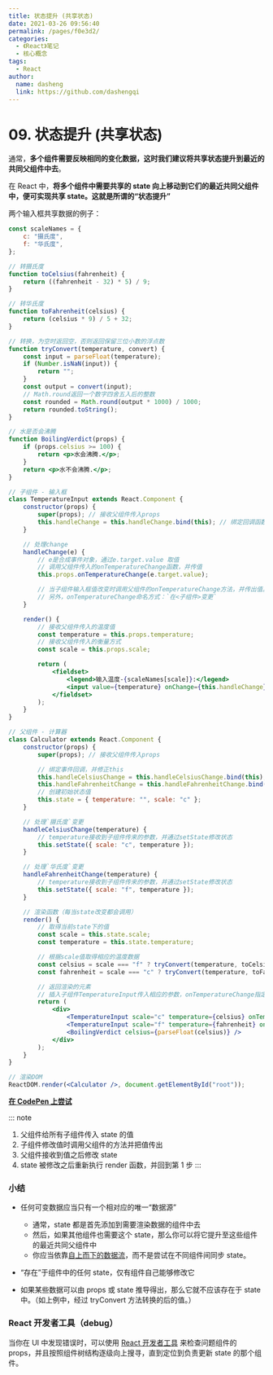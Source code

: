```yaml
---
title: 状态提升 (共享状态)
date: 2021-03-26 09:56:40
permalink: /pages/f0e3d2/
categories:
  - 《React》笔记
  - 核心概念
tags:
  - React
author:
  name: dasheng
  link: https://github.com/dashengqi
---
```


# 09. 状态提升 (共享状态)

通常，**多个组件需要反映相同的变化数据，这时我们建议将共享状态提升到最近的共同父组件中去**。

在 React 中，**将多个组件中需要共享的 state 向上移动到它们的最近共同父组件中，便可实现共享 state。这就是所谓的“状态提升”**

两个输入框共享数据的例子：

```jsx
const scaleNames = {
	c: "摄氏度",
	f: "华氏度",
};

// 转摄氏度
function toCelsius(fahrenheit) {
	return ((fahrenheit - 32) * 5) / 9;
}

// 转华氏度
function toFahrenheit(celsius) {
	return (celsius * 9) / 5 + 32;
}

// 转换，为空时返回空，否则返回保留三位小数的浮点数
function tryConvert(temperature, convert) {
	const input = parseFloat(temperature);
	if (Number.isNaN(input)) {
		return "";
	}
	const output = convert(input);
	// Math.round返回一个数字四舍五入后的整数
	const rounded = Math.round(output * 1000) / 1000;
	return rounded.toString();
}

// 水是否会沸腾
function BoilingVerdict(props) {
	if (props.celsius >= 100) {
		return <p>水会沸腾.</p>;
	}
	return <p>水不会沸腾.</p>;
}

// 子组件 - 输入框
class TemperatureInput extends React.Component {
	constructor(props) {
		super(props); // 接收父组件传入props
		this.handleChange = this.handleChange.bind(this); // 绑定回调函数，并修正this
	}

	// 处理change
	handleChange(e) {
		// e是合成事件对象，通过e.target.value 取值
		// 调用父组件传入的onTemperatureChange函数，并传值
		this.props.onTemperatureChange(e.target.value);

		// 当子组件输入框值改变时调用父组件的onTemperatureChange方法，并传出值。
		// 另外，onTemperatureChange命名方式：`在<子组件>变更`
	}

	render() {
		// 接收父组件传入的温度值
		const temperature = this.props.temperature;
		// 接收父组件传入的衡量方式
		const scale = this.props.scale;

		return (
			<fieldset>
				<legend>输入温度-{scaleNames[scale]}:</legend>
				<input value={temperature} onChange={this.handleChange} />
			</fieldset>
		);
	}
}

// 父组件 - 计算器
class Calculator extends React.Component {
	constructor(props) {
		super(props); // 接收父组件传入props

		// 绑定事件回调，并修正this
		this.handleCelsiusChange = this.handleCelsiusChange.bind(this);
		this.handleFahrenheitChange = this.handleFahrenheitChange.bind(this);
		// 创建初始状态值
		this.state = { temperature: "", scale: "c" };
	}

	// 处理`摄氏度`变更
	handleCelsiusChange(temperature) {
		// temperature接收到子组件传来的参数，并通过setState修改状态
		this.setState({ scale: "c", temperature });
	}

	// 处理`华氏度`变更
	handleFahrenheitChange(temperature) {
		// temperature接收到子组件传来的参数，并通过setState修改状态
		this.setState({ scale: "f", temperature });
	}

	// 渲染函数（每当state改变都会调用）
	render() {
		// 取得当前state下的值
		const scale = this.state.scale;
		const temperature = this.state.temperature;

		// 根据scale值取得相应的温度数据
		const celsius = scale === "f" ? tryConvert(temperature, toCelsius) : temperature;
		const fahrenheit = scale === "c" ? tryConvert(temperature, toFahrenheit) : temperature;

		// 返回渲染的元素
		// 插入子组件TemperatureInput传入相应的参数，onTemperatureChange指定为当前组件的回调函数
		return (
			<div>
				<TemperatureInput scale="c" temperature={celsius} onTemperatureChange={this.handleCelsiusChange} />
				<TemperatureInput scale="f" temperature={fahrenheit} onTemperatureChange={this.handleFahrenheitChange} />
				<BoilingVerdict celsius={parseFloat(celsius)} />
			</div>
		);
	}
}

// 渲染DOM
ReactDOM.render(<Calculator />, document.getElementById("root"));
```

[**在 CodePen 上尝试**](https://codepen.io/gaearon/pen/WZpxpz?editors=0010)

::: note

1. 父组件给所有子组件传入 state 的值
2. 子组件修改值时调用父组件的方法并把值传出
3. 父组件接收到值之后修改 state
4. state 被修改之后重新执行 render 函数，并回到第 1 步
   :::

### 小结

- 任何可变数据应当只有一个相对应的唯一“数据源”
  - 通常，state 都是首先添加到需要渲染数据的组件中去
  - 然后，如果其他组件也需要这个 state，那么你可以将它提升至这些组件的最近共同父组件中
  - 你应当依靠[自上而下的数据流](https://zh-hans.reactjs.org/docs/state-and-lifecycle.html#the-data-flows-down)，而不是尝试在不同组件间同步 state。
- “存在”于组件中的任何 state，仅有组件自己能够修改它

- 如果某些数据可以由 props 或 state 推导得出，那么它就不应该存在于 state 中。（如上例中，经过 tryConvert 方法转换的后的值。）

### React 开发者工具（debug）

当你在 UI 中发现错误时，可以使用 [React 开发者工具](https://github.com/facebook/react/tree/master/packages/react-devtools) 来检查问题组件的 props，并且按照组件树结构逐级向上搜寻，直到定位到负责更新 state 的那个组件。

